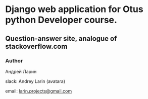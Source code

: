 # Django web application for Otus python Developer course.

## Question-answer site, analogue of stackoverflow.com

### Author
Андрей Ларин

slack: Andrey Larin (avatara)

email: larin.projects@gmail.com